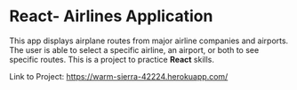 # React- Airlines Application
This app displays airplane routes from major airline companies and airports. The user is able to select a specific airline, an airport, or both to see specific routes.
This is a project to practice **React** skills.

Link to Project: https://warm-sierra-42224.herokuapp.com/
